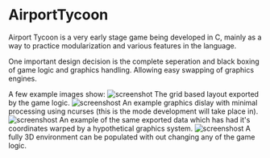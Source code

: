# AirportTycoon

Airport Tycoon is a very early stage game being developed in C, mainly as a way to practice modularization and various features in the language.

One important design decision is the complete seperation and black boxing of game logic and graphics handling. Allowing easy swapping of graphics engines.

A few example images show: 
![screenshot](./basicGrid.png)
The grid based layout exported by the game logic.
![screenshost](./term.png)
An example graphics dislay with minimal processing using ncurses (this is the mode development will take place in). 
![screenshost](./gridComplex.png)
An example of the same exported data which has had it's coordinates warped by a hypothetical graphics system.
![screenshost](./3dex.png)
A fully 3D environment can be populated with out changing any of the game logic.
